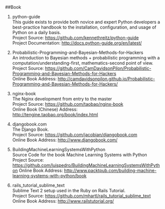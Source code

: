 ##Book

1. python-guide  
This guide exists to provide both novice and expert Python developers a best-practice handbook to the installation, configuration, and usage of Python on a daily basis.  
Project Source: https://github.com/kennethreitz/python-guide  
Project Documentation: http://docs.python-guide.org/en/latest/

1. Probabilistic-Programming-and-Bayesian-Methods-for-Hackers  
An introduction to Bayesian methods + probabilistic programming with a computation/understanding-first, mathematics-second point of view.  
Project Source: https://github.com/CamDavidsonPilon/Probabilistic-Programming-and-Bayesian-Methods-for-Hackers  
Online Book Address: http://camdavidsonpilon.github.io/Probabilistic-Programming-and-Bayesian-Methods-for-Hackers/

1. nginx-book  
The Nginx development from entry to the master  
Project Source: https://github.com/taobao/nginx-book  
Online Book (Chinese) Address: http://tengine.taobao.org/book/index.html

1. djangobook.com  
The Django Book.  
Project Source: https://github.com/jacobian/djangobook.com  
Online Book Address: http://www.djangobook.com/

1. BuildingMachineLearningSystemsWithPython  
Source Code for the book Machine Learning Systems with Python   
Project Source: https://github.com/luispedro/BuildingMachineLearningSystemsWithPython
Online Book Address: http://www.packtpub.com/building-machine-learning-systems-with-python/book 

1. rails_tutorial_sublime_text  
Sublime Text 2 setup used in the Ruby on Rails Tutorial.   
Project Source: https://github.com/mhartl/rails_tutorial_sublime_text   
Online Book Address: http://www.railstutorial.org/   

   